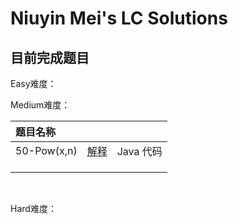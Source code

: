 # Niuyin Mei's LC Solutions

## 目前完成题目

Easy难度：



Medium难度：

| 题目名称    |                                     |           |
| :---------- | ----------------------------------- | --------- |
| 50-Pow(x,n) | [解释](explanations/50-Pow(x,n).md) | Java 代码 |
|             |                                     |           |
|             |                                     |           |
|             |                                     |           |

​				

Hard难度：

## 